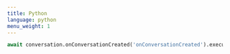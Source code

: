 ```yaml
---
title: Python
language: python
menu_weight: 1
---
```


```python
await conversation.onConversationCreated('onConversationCreated').execute()
```